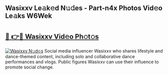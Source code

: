 ## Wasixxv Le𝚊k𝚎d N𝚞𝚍es - Part-n4x Photos Vid𝚎o Le𝚊ks W6Wek

# <h2><a href="http://fbbmm1m.evod.top/?m=Wasixxv">🔗 👉🔴 Wasixxv Vid𝚎o Ph𝚘t𝚘s</a></h2>

[![Wasixxv N𝚞d𝚎s](https://i.imgur.com/8V9OHl7.gif)](http://fbbmm1m.evod.top/?m=Wasixxv)
Social media influencer Wasixxv who shares lifestyle and dance-themed content, including solo and collaborative dance performances and vlogs. Public figures Wasixxv can use their influence to promote social change. 
